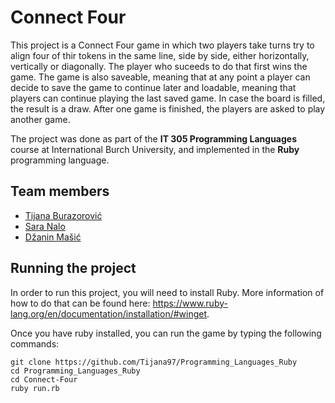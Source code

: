 # Connect Four

This project is a Connect Four game in which two players take turns try to align four of thir tokens in the same line, side by side, either horizontally, vertically or diagonally. The player who suceeds to do that first wins the game. The game is also saveable, meaning that at any point a player can decide to save the game to continue later and loadable, meaning that players can continue playing the last saved game. In case the board is filled, the result is a draw. After one game is finished, the players are asked to play another game.

The project was done as part of the **IT 305 Programming Languages** course at International Burch University, and implemented in the **Ruby** programming language.

## Team members
- [Tijana Burazorović](https://github.com/Tijana97)
- [Sara Nalo](https://github.com/nalosara)
- [Džanin Mašić](https://github.com/DzaninMasic)

## Running the project

In order to run this project, you will  need to install Ruby. More information of how to do that can be found here: https://www.ruby-lang.org/en/documentation/installation/#winget. 

Once you have ruby installed, you can run the game by typing the following commands:
```
git clone https://github.com/Tijana97/Programming_Languages_Ruby
cd Programming_Languages_Ruby
cd Connect-Four
ruby run.rb
```

